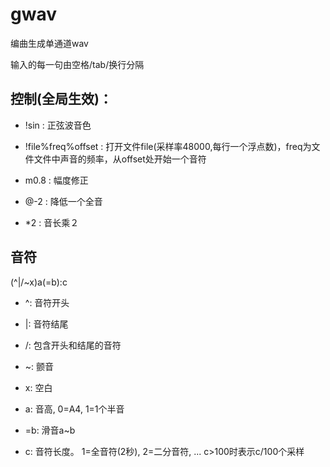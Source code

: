 # gwav

编曲生成单通道wav

输入的每一句由空格/tab/换行分隔

## 控制(全局生效)：

+ !sin : 正弦波音色

+ !file%freq%offset : 打开文件file(采样率48000,每行一个浮点数)，freq为文件文件中声音的频率，从offset处开始一个音符

+ m0.8 : 幅度修正

+ @-2 : 降低一个全音

+ *2 : 音长乘２

## 音符

(^|/~x)a(=b):c

+ ^: 音符开头

+ |: 音符结尾

+ /: 包含开头和结尾的音符

+ ~: 颤音

+ x: 空白

+ a: 音高, 0=A4, 1=1个半音

+ =b: 滑音a~b

+ c: 音符长度。 1=全音符(2秒), 2=二分音符, ... c>100时表示c/100个采样

